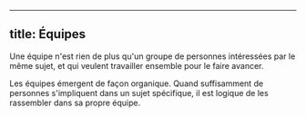 ***

## title: Équipes

Une équipe n'est rien de plus qu'un groupe de personnes intéressées par le même sujet, et qui veulent travailler ensemble pour le faire avancer.

Les équipes émergent de façon organique. Quand suffisamment de personnes s'impliquent dans un sujet spécifique, il est logique de les rassembler dans sa propre équipe.
